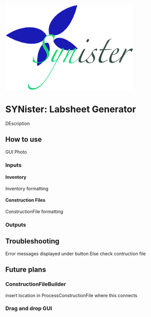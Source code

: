 ![SYNister Logo](/READMEphotos/SYNister.png)
# SYNister: Labsheet Generator
DEscription
## How to use
GUI Photo
### Inputs
#### Inventory
Inventory formatting
#### Construction Files
ConstructionFile formatting
### Outputs
## Troubleshooting
Error messages displayed under button
Else check contruction file
## Future plans
### ConstructionFileBuilder
insert location in ProcessConstructionFile where this connects
### Drag and drop GUI